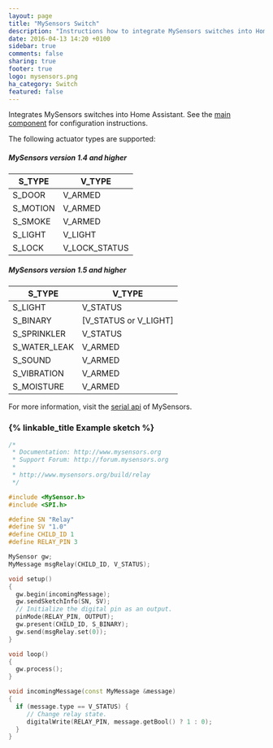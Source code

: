 ```yaml
---
layout: page
title: "MySensors Switch"
description: "Instructions how to integrate MySensors switches into Home Assistant."
date: 2016-04-13 14:20 +0100
sidebar: true
comments: false
sharing: true
footer: true
logo: mysensors.png
ha_category: Switch
featured: false
---
```


Integrates MySensors switches into Home Assistant. See the [main component] for configuration instructions.

The following actuator types are supported:

##### MySensors version 1.4 and higher

S_TYPE   | V_TYPE
---------|--------------
S_DOOR   | V_ARMED
S_MOTION | V_ARMED
S_SMOKE  | V_ARMED
S_LIGHT  | V_LIGHT
S_LOCK   | V_LOCK_STATUS

##### MySensors version 1.5 and higher

S_TYPE       | V_TYPE
-------------|------------------
S_LIGHT      | V_STATUS
S_BINARY     | [V_STATUS or V_LIGHT]
S_SPRINKLER  | V_STATUS
S_WATER_LEAK | V_ARMED
S_SOUND      | V_ARMED
S_VIBRATION  | V_ARMED
S_MOISTURE   | V_ARMED

For more information, visit the [serial api] of MySensors.

### {% linkable_title Example sketch %}

```c++
/*
 * Documentation: http://www.mysensors.org
 * Support Forum: http://forum.mysensors.org
 *
 * http://www.mysensors.org/build/relay
 */

#include <MySensor.h>
#include <SPI.h>

#define SN "Relay"
#define SV "1.0"
#define CHILD_ID 1
#define RELAY_PIN 3

MySensor gw;
MyMessage msgRelay(CHILD_ID, V_STATUS);

void setup()
{
  gw.begin(incomingMessage);
  gw.sendSketchInfo(SN, SV);
  // Initialize the digital pin as an output.
  pinMode(RELAY_PIN, OUTPUT);
  gw.present(CHILD_ID, S_BINARY);
  gw.send(msgRelay.set(0));
}

void loop()
{
  gw.process();
}

void incomingMessage(const MyMessage &message)
{
  if (message.type == V_STATUS) {
     // Change relay state.
     digitalWrite(RELAY_PIN, message.getBool() ? 1 : 0);
  }
}
```

[main component]: /components/mysensors/
[serial api]: https://www.mysensors.org/download/serial_api_15
